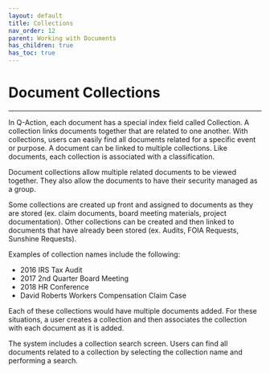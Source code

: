 ```yaml
---
layout: default
title: Collections
nav_order: 12
parent: Working with Documents
has_children: true
has_toc: true
---
```

# Document Collections
---
In Q-Action, each document has a special index field called Collection. A collection links documents together that are related to one another. With collections, users can easily find all documents related for a specific event or purpose. A document can be linked to multiple collections. Like documents, each collection is associated with a classification.

Document collections allow multiple related documents to be viewed together. They also allow the documents to have their security managed as a group.

Some collections are created up front and assigned to documents as they are stored (ex. claim documents, board meeting materials, project documentation). Other collections can be created and then linked to documents that have already been stored (ex. Audits, FOIA Requests, Sunshine Requests).

Examples of collection names include the following:
- 2016 IRS Tax Audit
- 2017 2nd Quarter Board Meeting
- 2018 HR Conference
- David Roberts Workers Compensation Claim Case

Each of these collections would have multiple documents added. For these situations, a user creates a collection and then associates the collection with each document as it is added.

The system includes a collection search screen. Users can find all documents related to a collection by selecting the collection name and performing a search.